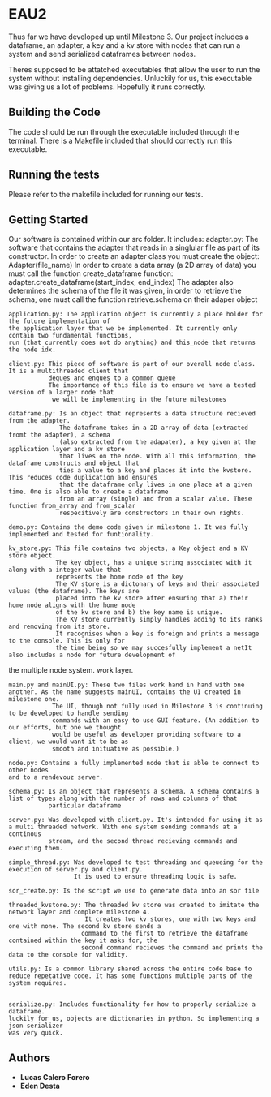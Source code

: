 # EAU2
Thus far we have developed up until Milestone 3. Our project includes a dataframe,
an adapter, a key and a kv store with nodes that can run a system and send serialized
dataframes between nodes. 

Theres supposed to be attatched executables that allow the user to run the system without installing
dependencies. Unluckily for us, this executable was giving us a lot of problems. Hopefully it runs 
correctly.

## Building the Code

The code should be run through the executable included through the terminal. There is a Makefile included that should correctly run this executable.


## Running the tests

Please refer to the makefile included for running our tests.



## Getting Started
Our software is contained within our src folder. 
It includes:
    adapter.py: The software that contains the adapter that reads in a singlular file as part of its constructor. 
                In order to create an adapter class you must create the object: Adapter(file_name)
                In order to create a data array (a 2D array of data) you must call the function create_dataframe 
                function: adapter.create_dataframe(start_index, end_index)
                The adapter also determines the schema of the file it was given, in order to retrieve the schema,
                 one must call the function retrieve.schema on their adaper object

    application.py: The application object is currently a place holder for the future implementation of 
    the application layer that we be implemented. It currently only contain two fundamental functions, 
    run (that currently does not do anything) and this_node that returns the node idx.
                
    client.py: This piece of software is part of our overall node class. It is a multithreaded client that 
               deques and enques to a common queue
               The importance of this file is to ensure we have a tested version of a larger node that 
                we will be implementing in the future milestones

    dataframe.py: Is an object that represents a data structure recieved from the adapter. 
                  The dataframe takes in a 2D array of data (extracted fromt the adapter), a schema 
                  (also extracted from the adapater), a key given at the application layer and a kv store 
                  that lives on the node. With all this information, the dataframe constructs and object that 
                  ties a value to a key and places it into the kvstore. This reduces code duplication and ensures 
                  that the dataframe only lives in one place at a given time. One is also able to create a dataframe 
                  from an array (single) and from a scalar value. These function from_array and from_scalar 
                  respecitively are constructors in their own rights.
    
    demo.py: Contains the demo code given in milestone 1. It was fully implemented and tested for funtionality.

    kv_store.py: This file contains two objects, a Key object and a KV store object.
                 The key object, has a unique string associated with it along with a integer value that 
                 represents the home node of the key
                 The KV store is a dictonary of keys and their associated values (the dataframe). The keys are 
                 placed into the kv store after ensuring that a) their home node aligns with the home node 
                 of the kv store and b) the key name is unique.
                 The KV store currently simply handles adding to its ranks and removing from its store. 
                 It recognises when a key is foreign and prints a message to the console. This is only for 
                 the time being so we may succesfully implement a netIt also includes a node for future development of 
the multiple node system. work layer.

    main.py and mainUI.py: These two files work hand in hand with one another. As the name suggests mainUI, contains the UI created in milestone one.
                The UI, though not fully used in Milestone 3 is continuing to be developed to handle sending 
                commands with an easy to use GUI feature. (An addition to our efforts, but one we thought 
                would be useful as developer providing software to a client, we would want it to be as 
                smooth and inituative as possible.)
    
    node.py: Contains a fully implemented node that is able to connect to other nodes 
    and to a rendevouz server.

    schema.py: Is an object that represents a schema. A schema contains a list of types along with the number of rows and columns of that 
               particular dataframe

    server.py: Was developed with client.py. It's intended for using it as a multi threaded network. With one system sending commands at a continous 
               stream, and the second thread recieving commands and executing them. 

    simple_thread.py: Was developed to test threading and queueing for the execution of server.py and client.py. 
                      It is used to ensure threading logic is safe.

    sor_create.py: Is the script we use to generate data into an sor file

    threaded_kvstore.py: The threaded kv store was created to imitate the network layer and complete milestone 4.
                         It creates two kv stores, one with two keys and one with none. The second kv store sends a 
                        command to the first to retrieve the dataframe contained within the key it asks for, the 
                        second command recieves the command and prints the data to the console for validity. 

    utils.py: Is a common library shared across the entire code base to reduce repetative code. It has some functions multiple parts of the system requires.
    

    serialize.py: Includes functionality for how to properly serialize a dataframe.
    luckily for us, objects are dictionaries in python. So implementing a json serializer
    was very quick.

## Authors

* **Lucas Calero Forero**
* **Eden Desta**
